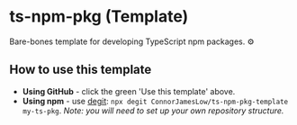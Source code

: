 # ts-npm-pkg (Template)
Bare-bones template for developing TypeScript npm packages. ⚙

## How to use this template
 - **Using GitHub** - click the green 'Use this template' above.
 - **Using npm** - use [degit](https://www.npmjs.com/package/degit): `npx degit ConnorJamesLow/ts-npm-pkg-template my-ts-pkg`. _Note: you will need to set up your own repository structure._
